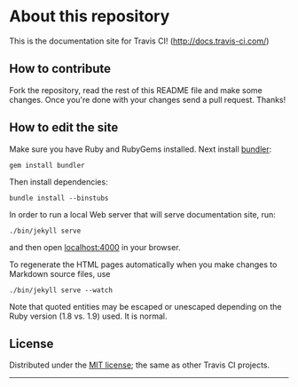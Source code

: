 # About this repository

This is the documentation site for Travis CI! (<http://docs.travis-ci.com/>)

## How to contribute

Fork the repository, read the rest of this README file and make some changes.
Once you're done with your changes send a pull request. Thanks!

## How to edit the site

Make sure you have Ruby and RubyGems installed. Next install
[bundler](http://bundler.io/):

```
gem install bundler
```

Then install dependencies:

```
bundle install --binstubs
```

In order to run a local Web server that will serve documentation site, run:

```
./bin/jekyll serve
```

and then open [localhost:4000](http://localhost:4000/) in your browser.

To regenerate the HTML pages automatically when you make changes to Markdown source files, use

```
./bin/jekyll serve --watch
```

Note that quoted entities may be escaped or unescaped depending on the Ruby
version (1.8 vs. 1.9) used. It is normal.

## License

Distributed under the [MIT license](https://opensource.org/licenses/MIT); the same as other Travis CI projects.

***
